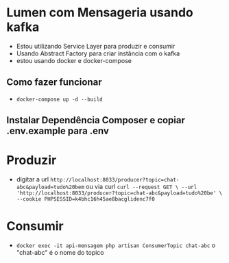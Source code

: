 # Lumen com Mensageria usando kafka

* Estou utilizando Service Layer para produzir e consumir
* Usando Abstract Factory para criar instância com o kafka
* estou usando docker e docker-compose

## Como fazer funcionar

* `docker-compose up -d --build`

##  Instalar Dependência Composer e copiar .env.example para .env

# Produzir

* digitar a url `http://localhost:8033/producer?topic=chat-abc&payload=tudo%20bem`  ou via curl `curl --request GET \
  --url 'http://localhost:8033/producer?topic=chat-abc&payload=tudo%20be' \
  --cookie PHPSESSID=k4bhc16h45ae8bacglidenc7f0`

# Consumir

 * `docker exec -it api-mensagem php artisan ConsumerTopic chat-abc` o "chat-abc" é o nome do topico
